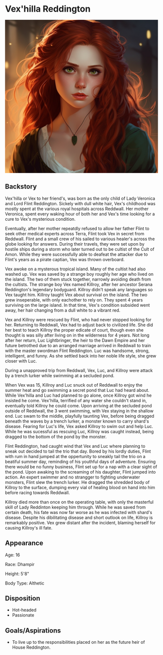# Vex'hilla Reddington

![img](Vex'hillaReddington.png)

## Backstory

Vex'hilla or Vex to her friend's, was born as the only child of Lady Veronica and Lord Flint Reddington. Sickely with dull white hair, Vex's childhood was mostly spent at the various royal hospitals across Reddwall. Her mother Veronica, spent every waking hour of both her and Vex's time looking for a cure to Vex's mysterious condition.

Eventually, after her mother repeatdly refused to allow her father Flint to seek other medical experts across Terra, Flint took Vex in secret from Reddwall. Flint and a small crew of his sailed to various healer's across the globe looking for answers. During their travels, they were set upon by hostile ships during a storm who later turned out to be cultist of the Cult of Amon. While they were successfully able to deafeat the attacker due to Flint's years as a pirate captian, Vex was thrown overboard.

Vex awoke on a mysterous tropical island. Many of the cultist had also washed up. Vex was saved by a strange boy roughly her age who lived on the island. The two of them stuck together, narrowly avoiding death from the cultists. The strange boy Vex named Killroy, after her ancestor Serana Reddington's legendary bodyguard. Killroy didn't speak any languages so Vex taught him. Killroy taught Vex about survival on the island. The two grew inseperable, with only eachother to rely on. They spent 4 years surviving on the large island. In that time, Vex's condition subsided went away, her hair changing from a dull white to a vibrant red.

Vex and Killroy were rescued by Flint, who had never stopped looking for her. Returning to Reddwall, Vex had to adjust back to civilized life. She did her best to teach Killroy the proper edicate of court, though even she thought is was silly after living on in the wilderness for 4 years. Not long after her return, Luc Lightbringer, the heir to the Dawn Empire and her future betrothed due to an arranged marriage arrived in Reddwall to train with the master swordman Flint Reddington. Luc was handsome, strong, intelligent, and funny. As she settled back into her noble life style, she grew closer with Luc.

During a unapproved trip from Reddwall, Vex, Luc, and Killroy were attack by a trench lurker while swimming at a secluded pond.

When Vex was 15, Killroy and Luc snuck out of Reddwall to enjoy the summer heat and go swimming a secret pond that Luc had heard about. While Vex'hilla and Luc had planned to go alone, once Killroy got wind he insisted he come. Vex'hilla, terrified of any water she couldn't stand in, eventually told Killroy he could come. Upon arriving at the secluded pond outside of Reddwall, the 3 went swimming, with Vex staying in the shallow end. Luc swam to the middle, playfully taunting Vex, before being dragged beneath the waves by a trench lurker, a monster known to carry shard's disease. Fearing for Luc's life, Vex asked Killroy to swim out and help Luc. While he was sucessful as rescuing Luc, Killroy was caught instead, being dragged to the bottom of the pond by the monster.

Flint Reddington, had caught wind that Vex and Luc where planning to sneak out decided to tail the trio that day. Bored by his lordly duties, Flint with rum in hand jumped at the oppertunity to sneakly tail the trio on a beatiful summer day, reminding of his youthful days of adventure. Ensuring there would be no funny business, Flint set up for a nap with a clear sight of the pond. Upon awaking to the screaming of his daughter, Flint jumped into action. An expert swimmer and no strangger to fighting underwater monsters, Flint slew the trench lurker. He dragged the shredded body of Killroy to the surface, dumping every vial of healing blood on hand into him before racing towards Reddwall.

Killroy died more than once on the operating table, with only the masterful skill of Lady Reddinton keeping him through. While he was saved from certain death, his fate was now far worse as he was infected with shard's disease. Despite his dibilitating disease and short outlook on life, Killroy is remarkably positive. Vex grew distant after the incident, blaming herself for causing Killroy's ill fate.

## Appearance

Age: 16

Race: Dhampir

Height: 5'8"

Body Type: Althetic

## Disposition

- Hot-headed
- Passionate

## Goals/Aspirations

- To live up to the responsibilities placed on her as the future heir of House Reddington.
